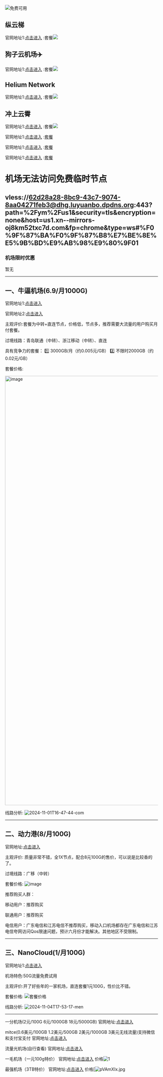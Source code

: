 ![免费可用](https://igdux.top/~Clash)
## 纵云梯
官网地址1:[点击进入](https://zongyunti.site/#/register?code=XcQmMJj8)
:套餐<img src="https://pic.imgdd.cc/item/684ce2273c3a6234d34921d1.jpg">
## 狗子云机场✈️
官网地址1:[点击进入](https://gz-cloud.top/#/register?code=MEXdGfR7)
:套餐<img src="https://pic.imgdd.cc/item/684ce5f83c3a6234d349224a.jpg">
## Helium Network
官网地址1:[点击进入](https://web.henet.uk/#/register?code=LiRFFrLp)
:套餐<img src="https://pic.imgdd.cc/item/684ce6d93c3a6234d3492265.jpg">
## 冲上云霄
官网地址1:[点击进入](https://cpdd.one/?r=86356)
:套餐<img src="https://pic.imgdd.cc/item/684cec2e3c3a6234d34922e1.jpg">

官网地址1:[点击进入]()
:[套餐]()

官网地址1:[点击进入]()
:[套餐]()

官网地址1:[点击进入]()
:[套餐]()
# 机场无法访问免费临时节点
## vless://62d28a28-8bc9-43c7-9074-8aa04271feb3@dhg.luyuanbo.dpdns.org:443?path=%2Fym%2Fus1&security=tls&encryption=none&host=us1.xn--mirrors-oj8km52txc7d.com&fp=chrome&type=ws#%F0%9F%87%BA%F0%9F%87%B8%E7%BE%8E%E5%9B%BD%E9%AB%98%E9%80%9F01
### 机场限时优惠

暂无

---

## 一、牛逼机场(6.9/月1000G)

官网地址1:[点击进入](https://6.66jc.top/#/login?code=42y4eLHT)

官网地址2:[点击进入](https://6666b.idsduf.com/#/login?code=42y4eLHT)


主观评价:套餐为中转+直连节点，价格低，节点多，推荐需要大流量的用户购买月付套餐。

过境线路：青岛联通（中转）、浙江移动（中转）、直连

具有竞争力的套餐：
1️⃣ 3000GB/月（约0.005元/GB）
2️⃣ 不限时2000GB（约0.02元/GB）

套餐价格:

<img width="1411" alt="image" src="https://s21.ax1x.com/2025/06/11/pVk8qu8.png" />



线路分析:
![2024-11-01T16-47-44-com](https://s21.ax1x.com/2025/06/11/pVk8jEQ.png)

---
## 二、动力港(8/月100G)

官网地址:[点击进入](https://site01.dongligang.vip/login?code=bn2Vaf4v)

主观评价: 质量非常不错，全1X节点，配合8元100G的售价，可以说是比较香的了。

过境线路：广移（中转）

套餐价格:
![image](https://s21.ax1x.com/2025/06/11/pVkGlDO.png)

推荐购买人群：

移动用户：推荐购买

联通用户：推荐购买

电信用户：广东电信和江苏电信不推荐购买，移动入口机场都存在广东电信和江苏电信夸网访问Qos限速问题，预计六月份才能解决。其他地区不受限制。


---
## 三、NanoCloud(1/月100G)

官网地址1:[点击进入](https://edu.360buyimg.men/auth/register?code=dkXVt5By)

机场特色:50G流量免费试用

主观评价:开了好些年的一家机场，直连套餐1元100G，性价比不错。

套餐价格:
![套餐价格](https://s21.ax1x.com/2025/06/11/pVkGsaQ.png)



线路分析:
![2024-11-04T17-53-17-men](https://s21.ax1x.com/2025/06/11/pVkGy5j.png)

---
一分机场(2元/100G 6元/1000GB 18元/5000GB)
官网地址:[点击进入](https://xn--4gqx1hgtfdmt.com/#/register?code=CFopWPAn)

mitce(0.6美元/100GB 1.2美元/500GB 2美元/1000GB 3美元无线流量)支持微信和支付宝支付
官网地址:[点击进入](https://mitce.net/aff.php?aff=17966)

流量光机场(自行查看)
官网地址:[点击进入](https://llgjc1.com/#/register?code=JAqUT8fX)

一毛机场（一元100g特价）
官网地址:[点击进入](https://xn--4gqu8tcnnope.com/#/register?code=lT1GIDzj)
价格![1](https://s21.ax1x.com/2025/06/13/pVAmLZR.jpg)

最强机场（3TB特价）
官网地址:[点击进入](https://xn--mesz9ptugxg.com/#/register?code=8V3oUeha)
价格[![pVAmXIx.jpg](https://s21.ax1x.com/2025/06/14/pVAJQ3R.jpg)

